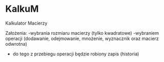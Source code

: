 # KalkuM
Kalkulator Macierzy 

Założenia: 
-wybrania rozmiaru macierzy (tylko kwadratowe)
-wybraniem operacji (dodawanie, odejmowanie, mnożenie, wyznacznik oraz macierz odwrotna) 
- do tego z przebiegu operacji będzie robiony zapis (historia) 
